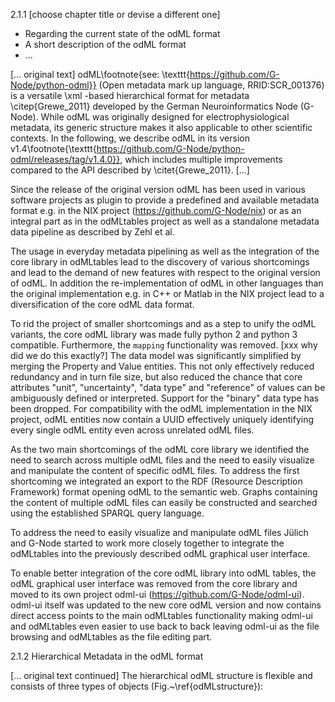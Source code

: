 
2.1.1 [choose chapter title or devise a different one]
- Regarding the current state of the odML format
- A short description of the odML format 
- ...

[... original text]
odML\footnote{see: \texttt{https://github.com/G-Node/python-odml}} (Open metadata mark up language, RRID:SCR\_001376) 
is a versatile \xml -based hierarchical format for metadata \citep{Grewe_2011} developed by 
the German Neuroinformatics Node (G-Node). While odML was originally designed for electrophysiological metadata, 
its generic structure makes it also applicable to other scientific contexts. In the following, we describe odML in 
its version v1.4\footnote{\texttt{https://github.com/G-Node/python-odml/releases/tag/v1.4.0}}, which includes multiple 
improvements compared to the API described by \citet{Grewe_2011}.
[...]

Since the release of the original version odML has been used in various software projects as plugin to provide
a predefined and available metadata format e.g. in the NIX project (https://github.com/G-Node/nix) or 
as an integral part as in the odMLtables project as well as a standalone metadata data pipeline 
as described by Zehl et al.

The usage in everyday metadata pipelining as well as the integration of the core library in odMLtables lead to the 
discovery of various shortcomings and lead to the demand of new features with respect to the original version
of odML. In addition the re-implementation of odML in other languages than the original implementation e.g. in C++
or Matlab in the NIX project lead to a diversification of the core odML data format.

To rid the project of smaller shortcomings and as a step to unify the odML variants, the core odML library was
made fully python 2 and python 3 compatible. Furthermore, the `mapping` functionality was removed. [xxx why did we do this exactly?]
The data model was significantly simplified by merging the Property and Value entities. This not only effectively 
reduced redundancy and in turn file size, but also reduced the chance that core attributes "unit", "uncertainty", 
"data type" and "reference" of values can be ambiguously defined or interpreted. Support for the "binary" data type
has been dropped. For compatibility with the odML implementation in the NIX project, odML entities now
contain a UUID effectively uniquely identifying every single odML entity even across unrelated odML files.

As the two main shortcomings of the odML core library we identified the need to search across multiple odML files and 
the need to easily visualize and manipulate the content of specific odML files.
To address the first shortcoming we integrated an export to the RDF (Resource Description Framework)
format opening odML to the semantic web. Graphs containing the content of multiple odML files can easily be constructed
and searched using the established SPARQL query language.

To address the need to easily visualize and manipulate odML files Jülich and G-Node started to work more closely 
together to integrate the odMLtables into the previously described odML graphical user interface.

To enable better integration of the core odML library into odML tables, the odML graphical user interface was removed 
from the core library and moved to its own project odml-ui (https://github.com/G-Node/odml-ui). odml-ui itself
was updated to the new core odML version and now contains direct access points to the main odMLtables functionality
making odml-ui and odMLtables even easier to use back to back leaving odml-ui as the file browsing and odMLtables as
the file editing part. 


2.1.2 Hierarchical Metadata in the odML format

[... original text continued]
The hierarchical odML structure is flexible and consists of three types of objects (Fig.~\ref{odMLstructure}):


